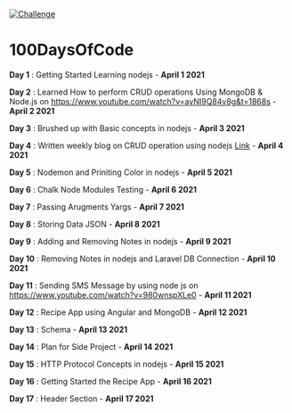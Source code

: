 <a href="http://100daysof.codes/" rel="nofollow">
<img src="https://img.shields.io/badge/CHALLENGE-100%20DAYS%20OF%20CODE-green?style=for-the-badge" alt="Challenge" target="_blank"
>
</a>

# 100DaysOfCode

**Day 1** : Getting Started Learning nodejs - **April 1 2021**

**Day 2** : Learned How to perform CRUD operations Using MongoDB & Node.js on 
https://www.youtube.com/watch?v=ayNI9Q84v8g&t=1868s - **April 2 2021**

**Day 3** : Brushed up with Basic concepts in nodejs  - **April 3 2021**

**Day 4** : Written weekly blog on CRUD operation using nodejs <a href="https://naveensingh.dev/crud-operation-using-nodejs-utterly-for-beginners-level" target="_blank">Link</a> - **April 4 2021** 

**Day 5** : Nodemon and Priniting Color in nodejs  - **April 5 2021**

**Day 6** : Chalk Node Modules Testing  - **April 6 2021**

**Day 7** : Passing Arugments Yargs - **April 7 2021**

**Day 8** : Storing Data JSON - **April 8 2021**

**Day 9** : Adding and Removing Notes in nodejs  - **April 9 2021**

**Day 10** : Removing Notes in nodejs and Laravel DB Connection  - **April 10 2021**

**Day 11** : Sending SMS Message by using node js on https://www.youtube.com/watch?v=980wnspXLe0 - **April 11 2021**

**Day 12** : Recipe App using Angular and MongoDB - **April 12 2021**

**Day 13** : Schema - **April 13 2021**

**Day 14** : Plan for Side Project - **April 14 2021**

**Day 15** : HTTP Protocol Concepts in nodejs - **April 15 2021**

**Day 16** : Getting Started the Recipe App - **April 16 2021**

**Day 17** : Header Section - **April 17 2021**







